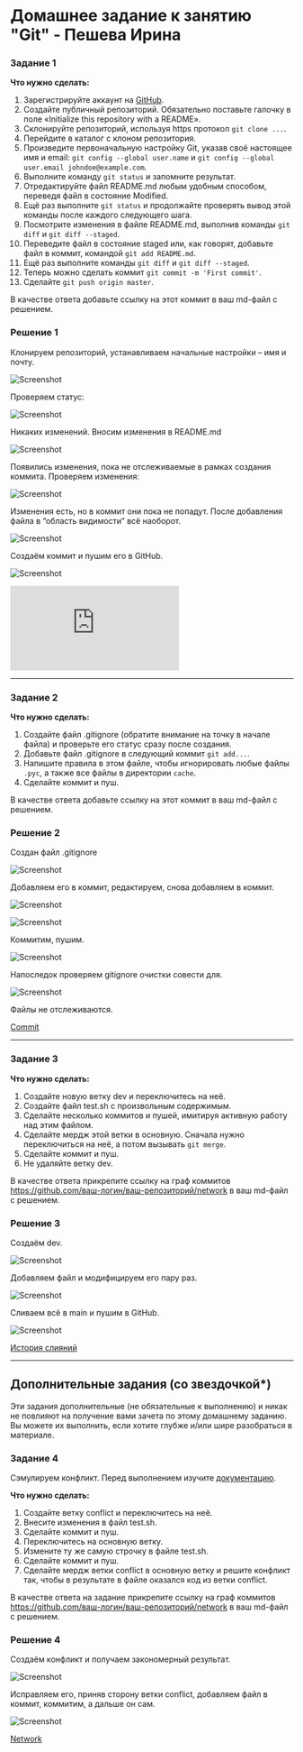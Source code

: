 # Домашнее задание к занятию "Git" - Пешева Ирина


### Задание 1
**Что нужно сделать:**

1. Зарегистрируйте аккаунт на [GitHub](https://github.com/).
1. Создайте публичный репозиторий. Обязательно поставьте галочку в поле «Initialize this repository with a README».
2. Склонируйте репозиторий, используя https протокол `git clone ...`.
3. Перейдите в каталог с клоном репозитория.
1. Произведите первоначальную настройку Git, указав своё настоящее имя и email: `git config --global user.name` и `git config --global user.email johndoe@example.com`.
1. Выполните команду `git status` и запомните результат.
1. Отредактируйте файл README.md любым удобным способом, переведя файл в состояние Modified.
1. Ещё раз выполните `git status` и продолжайте проверять вывод этой команды после каждого следующего шага.
1. Посмотрите изменения в файле README.md, выполнив команды `git diff` и `git diff --staged`.
1. Переведите файл в состояние staged или, как говорят, добавьте файл в коммит, командой `git add README.md`.
1. Ещё раз выполните команды `git diff` и `git diff --staged`.
1. Теперь можно сделать коммит `git commit -m 'First commit'`.
1. Сделайте `git push origin master`.

В качестве ответа добавьте ссылку на этот коммит в ваш md-файл с решением.

### Решение 1
Клонируем репозиторий, устанавливаем начальные настройки – имя и почту.

![Screenshot](https://github.com/RedRatInTheHat/Netology-Homework/blob/main/homework/8.1-Git/img/1.png)

Проверяем статус:

![Screenshot](https://github.com/RedRatInTheHat/Netology-Homework/blob/main/homework/8.1-Git/img/2.png)

Никаких изменений.
Вносим изменения в README.md

![Screenshot](https://github.com/RedRatInTheHat/Netology-Homework/blob/main/homework/8.1-Git/img/3.png)

Появились изменения, пока не отслеживаемые в рамках создания коммита.
Проверяем изменения:

![Screenshot](https://github.com/RedRatInTheHat/Netology-Homework/blob/main/homework/8.1-Git/img/4.png)

Изменения есть, но в коммит они пока не попадут.
После добавления файла в “область видимости” всё наоборот.

![Screenshot](https://github.com/RedRatInTheHat/Netology-Homework/blob/main/homework/8.1-Git/img/5.png)

Создаём коммит и пушим его в GitHub.

![Screenshot](https://github.com/RedRatInTheHat/Netology-Homework/blob/main/homework/8.1-Git/img/6.png)

![README.md](https://github.com/RedRatInTheHat/8.1-Git/blob/main/README.md)


---
### Задание 2
**Что нужно сделать:**

1. Создайте файл .gitignore (обратите внимание на точку в начале файла) и проверьте его статус сразу после создания.
1. Добавьте файл .gitignore в следующий коммит `git add...`.
1. Напишите правила в этом файле, чтобы игнорировать любые файлы `.pyc`, а также все файлы в директории `cache`.
1. Сделайте коммит и пуш.

В качестве ответа добавьте ссылку на этот коммит в ваш md-файл с решением.

### Решение 2
Создан файл .gitignore

![Screenshot](https://github.com/RedRatInTheHat/Netology-Homework/blob/main/homework/8.1-Git/img/7.png)

Добавляем его в коммит, редактируем, снова добавляем в коммит.

![Screenshot](https://github.com/RedRatInTheHat/Netology-Homework/blob/main/homework/8.1-Git/img/8.png)

![Screenshot](https://github.com/RedRatInTheHat/Netology-Homework/blob/main/homework/8.1-Git/img/9.png)

Коммитим, пушим.

![Screenshot](https://github.com/RedRatInTheHat/Netology-Homework/blob/main/homework/8.1-Git/img/10.png)

Напоследок проверяем gitignore очистки совести для.

![Screenshot](https://github.com/RedRatInTheHat/Netology-Homework/blob/main/homework/8.1-Git/img/11.png)

Файлы не отслеживаются.

[Commit](https://github.com/RedRatInTheHat/8.1-Git/commit/106063a859da774cb74b667c11ae6cb62fc147d1)


---
### Задание 3
**Что нужно сделать:**

1. Создайте новую ветку dev и переключитесь на неё.
1. Создайте файл test.sh с произвольным содержимым.
1. Сделайте несколько коммитов и пушей, имитируя активную работу над этим файлом.
1. Сделайте мердж этой ветки в основную. Сначала нужно переключиться на неё, а потом вызывать `git merge`.
1. Сделайте коммит и пуш.
2. Не удаляйте ветку dev.

В качестве ответа прикрепите ссылку на граф коммитов https://github.com/ваш-логин/ваш-репозиторий/network в ваш md-файл с решением.

### Решение 3
Создаём dev.

![Screenshot](https://github.com/RedRatInTheHat/Netology-Homework/blob/main/homework/8.1-Git/img/12.png)

Добавляем файл и модифицируем его пару раз.

![Screenshot](https://github.com/RedRatInTheHat/Netology-Homework/blob/main/homework/8.1-Git/img/13.png)

Сливаем всё в main и пушим в GitHub.

![Screenshot](https://github.com/RedRatInTheHat/Netology-Homework/blob/main/homework/8.1-Git/img/14.png)

[История слияний](https://github.com/RedRatInTheHat/8.1-Git/network) 

---

## Дополнительные задания (со звездочкой*)

Эти задания дополнительные (не обязательные к выполнению) и никак не повлияют на получение вами зачета по этому домашнему заданию. Вы можете их выполнить, если хотите глубже и/или шире разобраться в материале.

### Задание 4
Сэмулируем конфликт. Перед выполнением изучите [документацию](https://git-scm.com/book/ru/v2/%D0%98%D0%BD%D1%81%D1%82%D1%80%D1%83%D0%BC%D0%B5%D0%BD%D1%82%D1%8B-Git-%D0%9F%D1%80%D0%BE%D0%B4%D0%B2%D0%B8%D0%BD%D1%83%D1%82%D0%BE%D0%B5-%D1%81%D0%BB%D0%B8%D1%8F%D0%BD%D0%B8%D0%B5).

**Что нужно сделать:**

1. Создайте ветку conflict и переключитесь на неё.
2. Внесите изменения в файл test.sh. 
3. Сделайте коммит и пуш.
4. Переключитесь на основную ветку.
5. Измените ту же самую строчку в файле test.sh.
6. Сделайте коммит и пуш.
7. Сделайте мердж ветки conflict в основную ветку и решите конфликт так, чтобы в результате в файле оказался код из ветки conflict.

В качестве ответа на задание прикрепите ссылку на граф коммитов https://github.com/ваш-логин/ваш-репозиторий/network в ваш md-файл с решением.
### Решение 4
Создаём конфликт и получаем закономерный результат.

![Screenshot](https://github.com/RedRatInTheHat/Netology-Homework/blob/main/homework/8.1-Git/img/15.png)

Исправляем его, приняв сторону ветки conflict, добавляем файл в коммит, коммитим, а дальше он сам.

![Screenshot](https://github.com/RedRatInTheHat/Netology-Homework/blob/main/homework/8.1-Git/img/16.png)

[Network](https://github.com/RedRatInTheHat/8.1-Git/network) 


